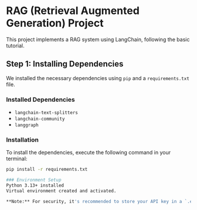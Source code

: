 # RAG (Retrieval Augmented Generation) Project

This project implements a RAG system using LangChain, following the basic tutorial.

## Step 1: Installing Dependencies

We installed the necessary dependencies using `pip` and a `requirements.txt` file.

### Installed Dependencies

-   `langchain-text-splitters`
-   `langchain-community`
-   `langgraph`

### Installation

To install the dependencies, execute the following command in your terminal:

```bash
pip install -r requirements.txt

### Environment Setup
Python 3.13+ installed
Virtual environment created and activated.

**Note:** For security, it's recommended to store your API key in a `.env` file or as an environment variable at the operating system level.